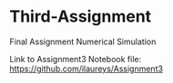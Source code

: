 # Third-Assignment
Final Assignment Numerical Simulation

Link to Assignment3 Notebook file: 
https://github.com/ilaureys/Assignment3
